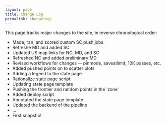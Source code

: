```yaml
---
layout: page
title: Change Log
permalink: changelog/
---
```


This page tracks major changes to the site, in reverse chronological order:

- Made, ran, and scored custom SC push jobs.
- Refreshe MD and added SC.
- Updated US map links for NC, MD, and SC
- Refreshed NC and added preliminary MD
- Revised workflows for changes -- pinmode, saveatlimit, 10K passes, etc.
- Added pushed points on to scatter plots
- Adding a legend to the state page
- Rationalize state page script
- Updating state page template
- Pushing the frontier and random points in the 'zone'
- Added deploy script
- Annotated the state page template
- Updated the backend of the pipeline
- ...
- First snapshot